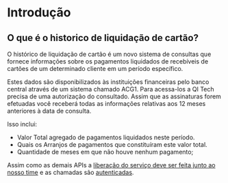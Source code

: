 # Introdução



## O que é o historico de liquidação de cartão?


O histórico de liquidação de cartão é um novo sistema de consultas que fornece informações sobre os pagamentos liquidados de recebíveis de cartões de um determinado cliente em um período específico.

Estes dados são disponibilizados às instituições financeiras pelo banco central através de um sistema chamado ACG1. Para acessa-los a QI Tech precisa de uma autorização do consultado. Assim que as assinaturas forem efetuadas você receberá todas as informações relativas aos 12 meses anteriores à data de consulta.

Isso inclui:

- Valor Total agregado de pagamentos liquidados neste período.
- Quais os Arranjos de pagamentos que constituíram este valor total.
- Quantidade de meses em que não houve nenhum pagamento;

Assim como as demais APIs a
[liberação do serviço deve ser feita junto ao nosso time](?112) e as
chamadas são [autenticadas](?221).
